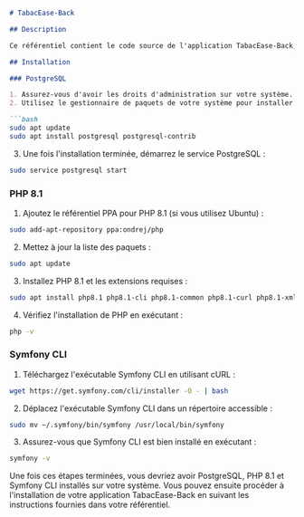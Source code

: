 ```markdown
# TabacEase-Back

## Description

Ce référentiel contient le code source de l'application TabacEase-Back, une API développée en Symfony pour gérer les paiements, les encaissements, les produits, les fournisseurs, et calculer le chiffre d'affaires d'un bureau de tabac.

## Installation

### PostgreSQL

1. Assurez-vous d'avoir les droits d'administration sur votre système.
2. Utilisez le gestionnaire de paquets de votre système pour installer PostgreSQL. Par exemple, sur Ubuntu, vous pouvez exécuter :

```bash
sudo apt update
sudo apt install postgresql postgresql-contrib
```

3. Une fois l'installation terminée, démarrez le service PostgreSQL :

```bash
sudo service postgresql start
```

### PHP 8.1

1. Ajoutez le référentiel PPA pour PHP 8.1 (si vous utilisez Ubuntu) :

```bash
sudo add-apt-repository ppa:ondrej/php
```

2. Mettez à jour la liste des paquets :

```bash
sudo apt update
```

3. Installez PHP 8.1 et les extensions requises :

```bash
sudo apt install php8.1 php8.1-cli php8.1-common php8.1-curl php8.1-xml php8.1-mbstring php8.1-pgsql
```

4. Vérifiez l'installation de PHP en exécutant :

```bash
php -v
```

### Symfony CLI

1. Téléchargez l'exécutable Symfony CLI en utilisant cURL :

```bash
wget https://get.symfony.com/cli/installer -O - | bash
```

2. Déplacez l'exécutable Symfony CLI dans un répertoire accessible :

```bash
sudo mv ~/.symfony/bin/symfony /usr/local/bin/symfony
```

3. Assurez-vous que Symfony CLI est bien installé en exécutant :

```bash
symfony -v
```

Une fois ces étapes terminées, vous devriez avoir PostgreSQL, PHP 8.1 et Symfony CLI installés sur votre système. Vous pouvez ensuite procéder à l'installation de votre application TabacEase-Back en suivant les instructions fournies dans votre référentiel.
```